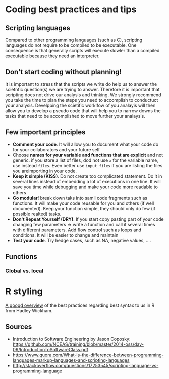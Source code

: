 # Coding best practices and tips

## Scripting languages

Compared to other programming languages (such as C), scripting languages do not require to be compiled to be executable. One consequence is that generally scripts will execute slowler than a compiled executable because they need an interpreter. 

## Don't start coding without planning!

It is important to stress that the scripts we write do help us to answer the scietnfic question(s) we are trying to answer. Therefore it is important that scripting does not drive our analysis and thinking. We strongly recommend you take the time to plan the steps you need to accomplish to conductuct your analysis. Develpping the scietific worklfow of you analayis will then allow you to develop a pseudo code that will help you to narrow downs the tasks that need to be accomplished to move further your analaysis.

## Few important principles

* **Comment your code**. It will allow you to document what your code do for your collaborators and your future self
* Choose **names for your variable and functions that are explicit** and not generic. if you store a list of files, dod not use ```x``` for the variable name, use instead ```files```. Even better use ```input_files``` if you are listing the files you areimporting in your code.
* **Keep it simple (KISS)**. Do not create too complicated statement. Do it in several lines instead of embedding a lot of executions in one line. It will save you time while debugging and make your code more readable to others
* **Go modular**! break down taks into samll code fragments such as functions. It will make your code reusable for you and others (if well documented). Keep your function simple, they should only do few (if possible realted) tasks.
* **Don't Repeat Yourself (DRY)**. If you start copy pasting part of your code changing few parameters => write a function and call it several times with different parameters. Add flow control such as loops and conditions. It will be easier to change and maintain
* **Test your code**. Try hedge cases, such as NA, negative values, ....


## Functions
### Global vs. local

# R styling
[A googd overview](http://adv-r.had.co.nz/Style.html) of the best practices regarding best syntax to us in R from Hadley Wickham.


## Sources
- Introduction to Software Engineering by Jason Coposky: https://github.com/NCEAS/training/blob/master/2014-oss/day-09/IntroductionToSoftwareClass.pdf
- https://www.quora.com/What-is-the-difference-between-programming-languages-markup-languages-and-scripting-languages
- http://stackoverflow.com/questions/17253545/scripting-language-vs-programming-language